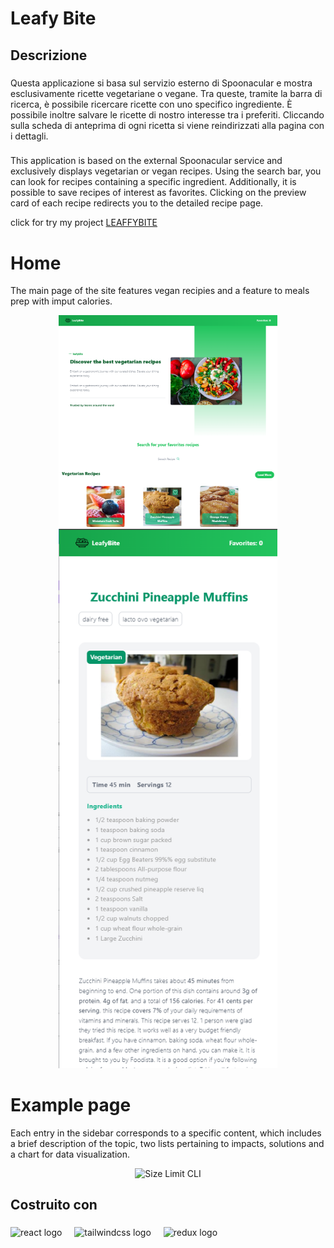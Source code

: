 <h1 align="left">Leafy Bite</h1>

###

<h2 align="left">Descrizione</h2>

###

<p align="left">Questa applicazione si basa sul servizio esterno di Spoonacular e mostra esclusivamente ricette vegetariane o vegane. Tra queste, tramite la barra di ricerca, è possibile ricercare ricette con uno specifico ingrediente. È possibile inoltre salvare le ricette di nostro interesse tra i preferiti. Cliccando sulla scheda di anteprima di ogni ricetta si viene reindirizzati alla pagina con i dettagli.</p>

###

<p align="left">This application is based on the external Spoonacular service and exclusively displays vegetarian or vegan recipes. Using the search bar, you can look for recipes containing a specific ingredient. Additionally, it is possible to save recipes of interest as favorites. Clicking on the preview card of each recipe redirects you to the detailed recipe page.</p>

click for try my project <a href="https://leafybite.netlify.app/">LEAFFYBITE </a>

# Home

The main page of the site features vegan recipies and a feature to meals prep with imput calories.

<p align="center">
  
  <img src="src/assets/screenshot/Screenshot 2024-11-17 182915.png" alt="Size Limit CLI" width="350">
  <img src="src/assets/screenshot/Screenshot 2024-11-17 182934.png" alt="Size Limit CLI" width="350">
</p>

# Example page

Each entry in the sidebar corresponds to a specific content, which includes a brief description of the topic, two lists pertaining to impacts, solutions and a chart for data visualization.

<p align="center">
  <img src="src/assets/img/screenshots//mobileview.png" alt="Size Limit CLI" width="350">
</p>

###

<p align="left"></p>

###

<h2 align="left">Costruito con</h2>

###

<div align="left">
  <img src="https://cdn.jsdelivr.net/gh/devicons/devicon/icons/react/react-original.svg" height="40" alt="react logo"  />
  <img width="12" />
  <img src="https://cdn.jsdelivr.net/gh/devicons/devicon/icons/tailwindcss/tailwindcss-original-wordmark.svg" height="40" alt="tailwindcss logo"  />
  <img width="12" />
  <img src="https://cdn.jsdelivr.net/gh/devicons/devicon/icons/redux/redux-original.svg" height="40" alt="redux logo"  />
</div>

###

<h2 align="left"></h2>

###

###
